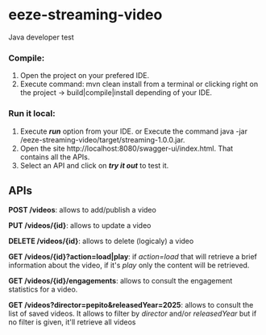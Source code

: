 # eeze-streaming-video
Java developer test

### Compile:
1. Open the project on your prefered IDE.
2. Execute command: mvn clean install from a terminal or clicking right on the project -> build|compile|install depending of your IDE.

### Run it local:
1. Execute ***run*** option from your IDE. or Execute the command java -jar <path>/eeze-streaming-video/target/streaming-1.0.0.jar.
2. Open the site http://localhost:8080/swagger-ui/index.html. That contains all the APIs.
3. Select an API and click on ***try it out*** to test it.

## APIs
**POST /videos**: allows to add/publish a video

**PUT /videos/{id}**: allows to update a video

**DELETE /videos/{id}**: allows to delete (logicaly) a video

**GET /videos/{id}?action=load|play**: if _action=load_ that will retrieve a brief information about the video, if it's _play_ only the content will be retrieved.

**GET /videos/{id}/engagements**: allows to consult the engagement statistics for a video.

**GET /videos?director=pepito&releasedYear=2025**: allows to consult the list of saved videos. It allows to filter by _director_ and/or _releasedYear_ but if no filter is given, it'll retrieve all videos
   
